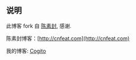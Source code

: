 ## 说明

此博客 fork 自 [陈素封](cnfeat/cnfeat.github.io), 感谢.

陈素封博客：[http://cnfeat.com](http://cnfeat.com)

我的博客: [Cogito](https://carlking5019.github.io)

